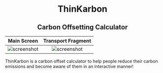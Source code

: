 <h1 align="center"> ThinKarbon </h1> 
<h2 align="center"> Carbon Offsetting Calculator </h2> 

Main Screen                |  Transport Fragment
:-------------------------:|:-------------------------:
![screenshot](https://github.com/oliva20/thinkarbon_app/blob/master/app-screenshots/4.png)   |  ![screenshot](https://github.com/oliva20/thinkarbon_app/blob/master/app-screenshots/3.png) 

<p> ThinKarbon is a carbon offset calculator to help people reduce their carbon emissions and become aware of them in an interactive manner! </p>
